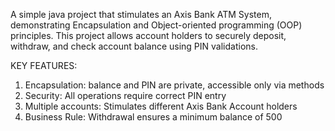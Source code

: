 A simple java project that stimulates an Axis Bank ATM System, demonstrating Encapsulation and Object-oriented programming (OOP) principles.
This project allows account holders to securely deposit, withdraw, and check account balance using PIN validations.

KEY FEATURES:
1. Encapsulation: balance and PIN are private, accessible only via methods
2. Security: All operations require correct PIN entry
3. Multiple accounts: Stimulates different Axis Bank Account holders
4. Business Rule: Withdrawal ensures a minimum balance of 500
